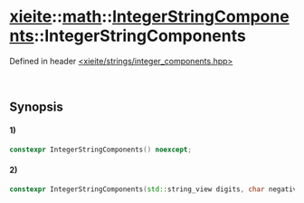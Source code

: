 # [xieite](../../../../../../xieite.md)\:\:[math](../../../../../../math.md)\:\:[IntegerStringComponents](../../../../integer_string_components.md)\:\:IntegerStringComponents
Defined in header [<xieite/strings/integer_components.hpp>](../../../../../../../include/xieite/strings/integer_components.hpp)

&nbsp;

## Synopsis
#### 1)
```cpp
constexpr IntegerStringComponents() noexcept;
```
#### 2)
```cpp
constexpr IntegerStringComponents(std::string_view digits, char negative, char positive, char point, char exponent) noexcept;
```
